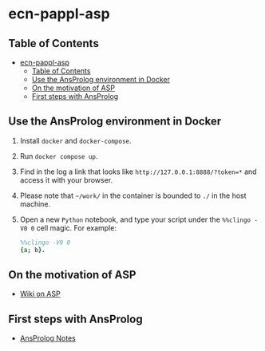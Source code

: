 # ecn-pappl-asp

## Table of Contents

- [ecn-pappl-asp](#ecn-pappl-asp)
  - [Table of Contents](#table-of-contents)
  - [Use the AnsProlog environment in Docker](#use-the-ansprolog-environment-in-docker)
  - [On the motivation of ASP](#on-the-motivation-of-asp)
  - [First steps with AnsProlog](#first-steps-with-ansprolog)

## Use the AnsProlog environment in Docker

1. Install `docker` and `docker-compose`.
2. Run `docker compose up`.
3. Find in the log a link that looks like `http://127.0.0.1:8888/?token=*` and access it with your browser.
4. Please note that `~/work/` in the container is bounded to `./` in the host machine.
5. Open a new `Python` notebook, and type your script under the `%%clingo -V0 0` cell magic. For example:

   ```prolog
   %%clingo -V0 0
   {a; b}.
   ```

## On the motivation of ASP

- [Wiki on ASP](https://en.wikipedia.org/wiki/Answer_set_programming)

## First steps with AnsProlog

- [AnsProlog Notes](https://www.cs.cmu.edu/~cmartens/asp-notes.pdf)
